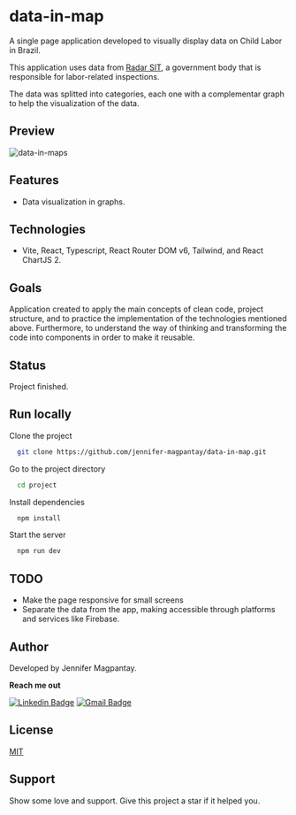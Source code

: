 # data-in-map

A single page application developed to visually display data on Child Labor in Brazil.

This application uses data from [Radar SIT](https://sit.trabalho.gov.br/radar/), a government body that is responsible for labor-related inspections.

The data was splitted into categories, each one with a complementar graph to help the visualization of the data.

## Preview

![data-in-maps](https://user-images.githubusercontent.com/56962997/172803834-cccd07b6-7922-4d16-8b07-3f6c900019eb.gif)

## Features

- Data visualization in graphs.

## Technologies

- Vite, React, Typescript, React Router DOM v6, Tailwind, and React ChartJS 2.

## Goals

Application created to apply the main concepts of clean code, project structure, and to practice the implementation of the technologies mentioned above. Furthermore, to understand the way of thinking and transforming the code into components in order to make it reusable.

## Status

Project finished.

## Run locally

Clone the project

```bash
  git clone https://github.com/jennifer-magpantay/data-in-map.git
```

Go to the project directory

```bash
  cd project
```

Install dependencies

```bash
  npm install
```

Start the server

```bash
  npm run dev
```

## TODO

- Make the page responsive for small screens
- Separate the data from the app, making accessible through platforms and services like Firebase.

## Author

Developed by Jennifer Magpantay.

**Reach me out**

[![Linkedin Badge](https://img.shields.io/badge/-Jennifer-blue?style=flat-square&logo=Linkedin&logoColor=white&link=https://www.linkedin.com/in/jennifermagpantay/)](https://www.linkedin.com/in/jennifermagpantay/) [![Gmail Badge](https://img.shields.io/badge/-jennifer.magpantay@gmail.com-c14438?style=flat-square&logo=Gmail&logoColor=white&link=mailto:jennifer.magpantay@gmail.com)](mailto:jennifer.magpantay@gmail.com)

## License

[MIT](https://choosealicense.com/licenses/mit/)

## Support

Show some love and support. Give this project a star if it helped you.
